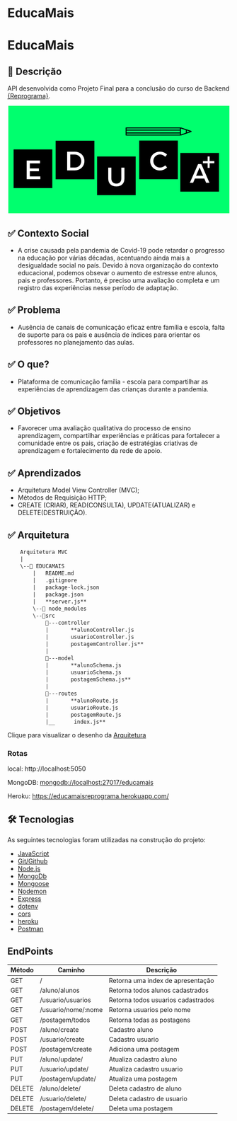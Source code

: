 # EducaMais

# EducaMais
## 🚀 Descrição
API desenvolvida como Projeto Final para a conclusão do curso de Backend [{Reprograma}](https://reprograma.com.br/).

<p align="center">
<img src= "https://github.com/nanda-oliveira/EducaMais/blob/main/img/educamais.png" >
</p>


## ✅ Contexto Social 
- A crise causada pela pandemia de Covid-19 pode retardar o progresso na educação por várias décadas, acentuando ainda mais a desigualdade social no país. Devido à nova organização do contexto educacional, podemos obsevar o aumento de estresse entre alunos, pais e professores. Portanto, é preciso uma avaliação completa e um registro das experiências nesse período de adaptação.

## ✅ Problema
- Ausência de canais de comunicação eficaz entre família e escola, falta de suporte para os pais e ausência de índices para orientar os professores no planejamento das aulas. 

## ✅ O que? 
- Plataforma de comunicação família - escola para compartilhar as experiências de aprendizagem das crianças durante a pandemia. 

## ✅ Objetivos
- Favorecer uma avaliação qualitativa do processo de ensino aprendizagem, compartilhar experiências e práticas para fortalecer a comunidade entre os pais, criação de estratégias criativas de aprendizagem e fortalecimento da rede de apoio.

## ✅ Aprendizados
 - Arquitetura Model View Controller (MVC);
 - Métodos de Requisição HTTP;
 - CREATE (CRIAR), READ(CONSULTA), UPDATE(ATUALIZAR) e DELETE(DESTRUIÇÃO). 

## ✅ Arquitetura

        Arquitetura MVC
        |
        \--📂 EDUCAMAIS
            |   README.md  
            |   .gitignore
            |   package-lock.json
            |   package.json
            |   **server.js**
            \--📂 node_modules
            \--📂src
                📂---controller
                |       **alunoController.js
                |       usuarioController.js
                |       postagemController.js**
                |
                📂---model
                |       **alunoSchema.js
                |       usuarioSchema.js
                |       postagemSchema.js**    
                |
                📂---routes
                |       **alunoRoute.js
                |       usuarioRoute.js
                |       postagemRoute.js
                |__      index.js**


Clique para visualizar o desenho da [Arquitetura](https://drive.google.com/file/d/1oNqtGjmwjHbi5-6zhF_dYm1JqttO6F6E/view?usp=sharing)

###  Rotas

local: http://localhost:5050

MongoDB: [mongodb://localhost:27017/educamais]()

Heroku: https://educamaisreprograma.herokuapp.com/

## 🛠 Tecnologias

As seguintes tecnologias foram utilizadas na construção do projeto:

- [JavaScript](https://www.javascript.com/)
- [Git/Github](https://github.com/)
- [Node.js](https://nodejs.org/en/)
- [MongoDb](https://www.mongodb.com/)
- [Mongoose](https://mongoosejs.com/)
- [Nodemon](https://nodemon.io/)
- [Express](https://expressjs.com/pt-br/)
- [dotenv](https://www.npmjs.com/package/dotenv)
- [cors](https://www.npmjs.com/package/cors)
- [heroku](https://dashboard.heroku.com/apps)
- [Postman](https://www.postman.com/)




## EndPoints

Método  |  Caminho               |  Descrição                             | 
--------|------------------------|----------------------------------------|
GET     |      /                 |  Retorna uma index de apresentação     |
GET     | /aluno/alunos          |  Retorna todos alunos cadastrados      |
GET     | /usuario/usuarios      |  Retorna todos usuarios cadastrados    |
GET     | /usuario/nome/:nome    |  Retorna usuarios pelo nome            |
GET     | /postagem/todos        |  Retorna todas as postagens            |
POST    | /aluno/create          |  Cadastro aluno                        |
POST    | /usuario/create        |  Cadastro usuario                      |
POST    | /postagem/create       |  Adiciona uma postagem                 |
PUT     | /aluno/update/         |  Atualiza cadastro aluno               |
PUT     | /usuario/update/       |  Atualiza cadastro usuario             |
PUT     | /postagem/update/      |  Atualiza uma postagem                 |
DELETE  | /aluno/delete/         |  Deleta cadastro de aluno              |
DELETE  | /usuario/delete/       |  Deleta cadastro de usuario            |
DELETE  | /postagem/delete/      |  Deleta uma postagem                   |